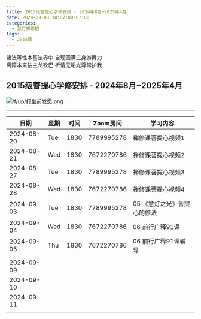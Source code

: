 ```yaml
---
title: 2015级菩提心学修安排 - 2024年8月~2025年4月
date: 2024-09-03 18:07:00-07:00
categories:
  - 慧灯禅修班
tags:
  - 2015届
---
```

诸法等性本基法界中 自现圆满三身游舞力  
离障本来怙主龙钦巴 祈请无垢光尊常护我


## 2015级菩提心学修安排 - 2024年8月~2025年4月





![/f/up/打坐前发愿.png](/f/up/打坐前发愿.png)


---



| 日期 | 星期 | 时间 | Zoom房间 | 学习内容 |  
|---|---|---|---|---|  
| 2024-08-20 | Tue | 1830 | 7789995278 | 禅修课菩提心视频1 |  
|2024-08-21|Wed|1830|7672270786|禅修课菩提心视频2| 
|2024-08-27|Tue|1830|7789995278|禅修课菩提心视频3|
|2024-08-28|Wed|1830|7672270786|禅修课菩提心视频4|
|2024-09-03|Tue|1830|7789995278|05 《慧灯之光》菩提心的修法|
|2024-09-04|Wed|1830|7672270786|06 前行广释91课|
|2024-09-05|Thu|1830|7672270786|06 前行广释91课辅导|
||||||
|2024-09-09|||||
|2024-09-10|||||
|2024-09-11|||||
||||||
